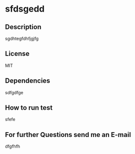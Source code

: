 
  # sfdsgedd
  ## Description
  sgdhtegfdhfjgjfg
  ## License
  MIT
  ## Dependencies
  sdfgdfge
  ## How to run test
  sfefe
  ## For further Questions send me an E-mail
  dfgfhfh

